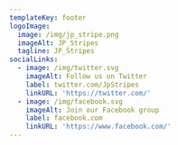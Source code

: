 ```yaml
---
templateKey: footer
logoImage:
  image: /img/jp_stripe.png
  imageAlt: JP_Stripes
  tagline: JP_Stripes
socialLinks:
  - image: /img/twitter.svg
    imageAlt: Follow us on Twitter
    label: twitter.com/JpStripes
    linkURL: 'https://twitter.com/'
  - image: /img/facebook.svg
    imageAlt: Join our Facebook group
    label: facebook.com
    linkURL: 'https://www.facebook.com/'
---
```


